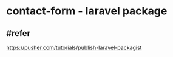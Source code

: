 # contact-form - laravel package



#refer
----
https://pusher.com/tutorials/publish-laravel-packagist